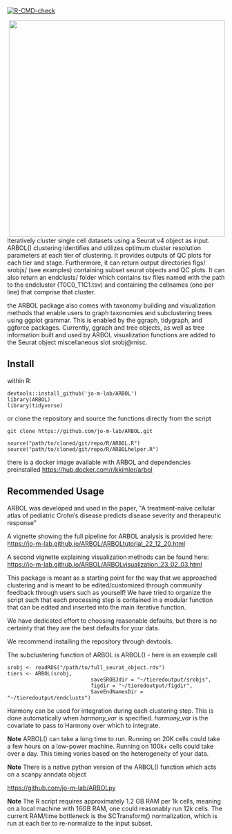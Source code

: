   <!-- badges: start -->
  [![R-CMD-check](https://github.com/jo-m-lab/ARBOL/actions/workflows/R-CMD-check.yaml/badge.svg)](https://github.com/jo-m-lab/ARBOL/actions/workflows/R-CMD-check.yaml)
  <!-- badges: end -->
  
<img src="docs/ARBOLsmall.jpg?raw=true" align="right" width=500px>  

Iteratively cluster single cell datasets using a Seurat v4 object as input. ARBOL() clustering identifies and utilizes optimum 
cluster resolution parameters at each tier of clustering. It provides outputs of QC plots for each tier and stage.
Furthermore, it can return output directories figs/ srobjs/ (see examples) containing subset 
seurat objects and QC plots. It can also return an endclusts/ folder which contains tsv files named with the 
path to the endcluster (T0C0_T1C1.tsv) and containing the cellnames (one per line) 
that comprise that cluster. 

the ARBOL package also comes with taxonomy building and visualization methods that enable users to graph taxonomies and subclustering trees using ggplot grammar. This is enabled by the ggraph, tidygraph, and ggforce packages. Currently, ggraph and tree objects, as well as tree information built and used by ARBOL visualization functions are added to the Seurat object miscellaneous slot srobj@misc. 

## Install

within R:
```
devtools::install_github('jo-m-lab/ARBOL')
library(ARBOL)
library(tidyverse)
```

or clone the repository and source the functions directly from the script
```
git clone https://github.com/jo-m-lab/ARBOL.git

source("path/to/cloned/git/repo/R/ARBOL.R")
source("path/to/cloned/git/repo/R/ARBOLhelper.R")
```

there is a docker image available with ARBOL and dependencies preinstalled
https://hub.docker.com/r/kkimler/arbol

## Recommended Usage

ARBOL was developed and used in the paper, "A treatment-naïve cellular atlas of pediatric Crohn’s disease predicts disease severity and therapeutic response"

A vignette showing the full pipeline for ARBOL analysis is provided here: 
https://jo-m-lab.github.io/ARBOL/ARBOLtutorial_22_12_20.html

A second vignette explaining visualization methods can be found here:
https://jo-m-lab.github.io/ARBOL/ARBOLvisualization_23_02_03.html

This package is meant as a starting point for the way that we approached clustering and is meant to be edited/customized through community feedback through users such as yourself!  We have tried to organize the script such that
each processing step is contained in a modular function that can be edited and
inserted into the main iterative function.

We have dedicated effort to choosing reasonable defaults, but there is no certainty that they are
the best defaults for your data.

We recommend installing the repository through devtools.

The subclustering function of ARBOL is ARBOL() - here is an example call

```
srobj <- readRDS("/path/to/full_seurat_object.rds")
tiers <- ARBOL(srobj,
                           saveSROBJdir = "~/tieredoutput/srobjs",
                           figdir = "~/tieredoutput/figdir",
                           SaveEndNamesDir = "~/tieredoutput/endclusts")
```

Harmony can be used for integration during each clustering step. This is done automatically when
*harmony_var* is specified. *harmony_var* is the covariate to pass to Harmony over which to integrate.

**Note** ARBOL() can take a long time to run. Running on 20K cells could 
take a few hours on a low-power machine. Running on 100k+ cells could take over a day. This timing varies
based on the heterogeneity of your data. 

**Note** There is a native python version of the ARBOL() function which acts on a scanpy anndata object 

https://github.com/jo-m-lab/ARBOLpy

**Note** The R script requires approximately 1.2 GB RAM per 1k cells, meaning on a local machine with 16GB RAM, one could reasonably run 12k cells. The current RAM/time bottleneck is the SCTransform() normalization, which is run at each tier to re-normalize to the input subset. 
